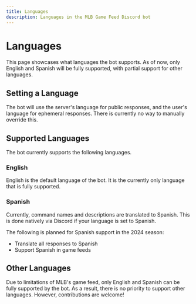 ```yaml
---
title: Languages
description: Languages in the MLB Game Feed Discord bot
---
```


# Languages

This page showcases what languages the bot supports.
As of now, only English and Spanish will be fully supported, with partial support for other languages.

## Setting a Language

The bot will use the server's language for public responses, and the user's language for ephemeral responses.
There is currently no way to manually override this.

## Supported Languages

The bot currently supports the following languages.

### English

English is the default language of the bot. It is the currently only language that is fully supported.

### Spanish

Currently, command names and descriptions are translated to Spanish.
This is done natively via Discord if your language is set to Spanish.

The following is planned for Spanish support in the 2024 season:

- Translate all responses to Spanish
- Support Spanish in game feeds

## Other Languages

Due to limitations of MLB's game feed, only English and Spanish can be fully supported by the bot.
As a result, there is no priority to support other languages. However, contributions are welcome!
